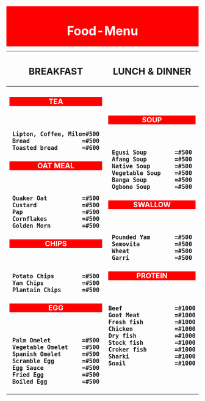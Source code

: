 <!DOCTYPE.html>
<html lang="en">
<head>
<meta charset="UTF-8">
<title>Food Menu</title>
</head>
<body>

<table width="1000px" height="1300px" align="center">
<caption style="background-color:red; text-align:center; color:white;"><h1>Food-Menu</h1></caption>
<thead><tr> <th><h2>BREAKFAST</h2></th> <th><h2>LUNCH & DINNER</h2></th></tr></thead>
<tbody align="center">
<tr>
<td width="450px">
<h3 style="background-color:red; color:white;">TEA</h3><br>
<h3>
<pre>
Lipton, Coffee, Milo=#500
Bread               =#500
Toasted bread       =#600
</pre>
</h3>
<h3 style="background-color:red; color:white;">OAT MEAL</h3><br>
<h3>
<pre>
Quaker Oat          =#500
Custard             =#500
Pap                 =#500
Cornflakes          =#500
Golden Morn         =#500
</pre>
</h3>
<h3 style="background-color:red; color:white;">CHIPS</h3><br>
<h3>
<pre>
Potato Chips        =#500
Yam Chips           =#500
Plantain Chips      =#500
</pre>
</h3>
<h3 style="background-color:red; color:white;">EGG</h3><br>
<h3>
<pre>
Palm Omelet         =#500
Vegetable Omelet    =#500
Spanish Omelet      =#500
Scramble Egg        =#500
Egg Sauce           =#500
Fried Egg           =#500
Boiled Egg          =#500
</pre>
</h3>

</td>

<td>
<h3 style="background-color:red; color:white;">SOUP</h3><br>
<h3>
<pre>
Egusi Soup        =#500
Afang Soup        =#500
Native Soup       =#500
Vegetable Soup    =#500
Banga Soup        =#500
Ogbono Soup       =#500
</pre>
</h3>
<h3 style="background-color:red; color:white;">SWALLOW</h3><br>
<h3>
<pre>
Pounded Yam       =#500
Semovita          =#500
Wheat             =#500
Garri             =#500
</pre>
</h3>
<h3 style="background-color:red; color:white;">PROTEIN</h3><br>
<h3>
<pre>
Beef               =#1000
Goat Meat          =#1000
Fresh fish         =#1000
Chicken            =#1000
Dry fish           =#1000
Stock fish         =#1000
Croker fish        =#1000
Sharki             =#1000
Snail              =#1000
</pre>
</h3>
</td>

</tr>
</tbody>
</table>
</body>
</html>
